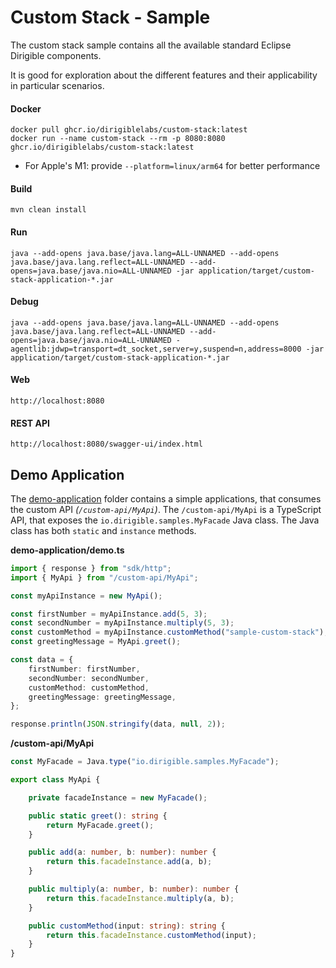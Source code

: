 # Custom Stack - Sample

The custom stack sample contains all the available standard Eclipse Dirigible components.

It is good for exploration about the different features and their applicability in particular scenarios.


#### Docker

```
docker pull ghcr.io/dirigiblelabs/custom-stack:latest
docker run --name custom-stack --rm -p 8080:8080 ghcr.io/dirigiblelabs/custom-stack:latest
```

- For Apple's M1: provide `--platform=linux/arm64` for better performance		

#### Build

```
mvn clean install
```
	
#### Run

```
java --add-opens java.base/java.lang=ALL-UNNAMED --add-opens java.base/java.lang.reflect=ALL-UNNAMED --add-opens=java.base/java.nio=ALL-UNNAMED -jar application/target/custom-stack-application-*.jar
```

#### Debug

```
java --add-opens java.base/java.lang=ALL-UNNAMED --add-opens java.base/java.lang.reflect=ALL-UNNAMED --add-opens=java.base/java.nio=ALL-UNNAMED -agentlib:jdwp=transport=dt_socket,server=y,suspend=n,address=8000 -jar application/target/custom-stack-application-*.jar
```
	
#### Web

```
http://localhost:8080
```

#### REST API

```
http://localhost:8080/swagger-ui/index.html
```

## Demo Application

The [demo-application](demo-application) folder contains a simple applications, that consumes the custom API _(`/custom-api/MyApi`)_. The `/custom-api/MyApi` is a TypeScript API, that exposes the `io.dirigible.samples.MyFacade` Java class. The Java class has both `static` and `instance` methods.

**demo-application/demo.ts**
```ts
import { response } from "sdk/http";
import { MyApi } from "/custom-api/MyApi";

const myApiInstance = new MyApi();

const firstNumber = myApiInstance.add(5, 3);
const secondNumber = myApiInstance.multiply(5, 3);
const customMethod = myApiInstance.customMethod("sample-custom-stack");
const greetingMessage = MyApi.greet();

const data = {
    firstNumber: firstNumber,
    secondNumber: secondNumber,
    customMethod: customMethod,
    greetingMessage: greetingMessage,
};

response.println(JSON.stringify(data, null, 2));
```

**/custom-api/MyApi**
```ts
const MyFacade = Java.type("io.dirigible.samples.MyFacade");

export class MyApi {

    private facadeInstance = new MyFacade();

    public static greet(): string {
        return MyFacade.greet();
    }

    public add(a: number, b: number): number {
        return this.facadeInstance.add(a, b);
    }

    public multiply(a: number, b: number): number {
        return this.facadeInstance.multiply(a, b);
    }

    public customMethod(input: string): string {
        return this.facadeInstance.customMethod(input);
    }
}
```